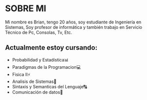 # SOBRE MI
Mi nombre es Brian, tengo 20 años, soy estudiante de Ingeniería en Sistemas, Soy profesor de informática y también trabajo en Servicio Técnico de Pc, Consolas, Tv, Etc.

## Actualmente estoy cursando:
- Probabilidad y Estadística📊
- Paradigmas de la Programacion💻
- Fisica II⚡
- Analisis de Sistemas🧠
- Sintaxis y Semanticas del Lenguaje🔠
- Comunicación de datos📡
